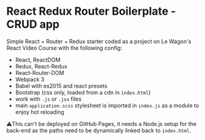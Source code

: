 # React Redux Router Boilerplate - CRUD app

Simple React + Router + Redux starter coded as a project on Le Wagon's React Video Course with the following config:

- React, ReactDOM
- Redux, React-Redux
- React-Router-DOM
- Webpack 3
- Babel with es2015 and react presets
- Bootstrap (css only, loaded from a cdn in `index.html`)
- work with `.js` or `.jsx` files
- main `application.scss` stylesheet is imported in `index.js` as a module to enjoy hot reloading

⚠️This can't be deployed on GitHub Pages, it needs a Node.js setup for the back-end as the paths need to be dynamically linked back to `index.html`.

